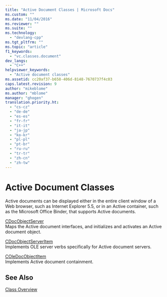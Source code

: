 ```yaml
---
title: "Active Document Classes | Microsoft Docs"
ms.custom: ""
ms.date: "11/04/2016"
ms.reviewer: ""
ms.suite: ""
ms.technology: 
  - "devlang-cpp"
ms.tgt_pltfrm: ""
ms.topic: "article"
f1_keywords: 
  - "vc.classes.document"
dev_langs: 
  - "C++"
helpviewer_keywords: 
  - "Active document classes"
ms.assetid: cc20af37-b658-406d-8148-7670737f4c03
caps.latest.revision: 9
author: "mikeblome"
ms.author: "mblome"
manager: "ghogen"
translation.priority.ht: 
  - "cs-cz"
  - "de-de"
  - "es-es"
  - "fr-fr"
  - "it-it"
  - "ja-jp"
  - "ko-kr"
  - "pl-pl"
  - "pt-br"
  - "ru-ru"
  - "tr-tr"
  - "zh-cn"
  - "zh-tw"
---
```

# Active Document Classes
Active documents can be displayed either in the entire client window of a Web browser, such as Internet Explorer 5.5, or in an Active container, such as the Microsoft Office Binder, that supports Active documents.  
  
 [CDocObjectServer](../mfc/reference/cdocobjectserver-class.md)  
 Maps the Active document interfaces, and initializes and activates an Active document object.  
  
 [CDocObjectServerItem](../mfc/reference/cdocobjectserveritem-class.md)  
 Implements OLE server verbs specifically for Active document servers.  
  
 [COleDocObjectItem](../mfc/reference/coledocobjectitem-class.md)  
 Implements Active document containment.  
  
## See Also  
 [Class Overview](../mfc/class-library-overview.md)

